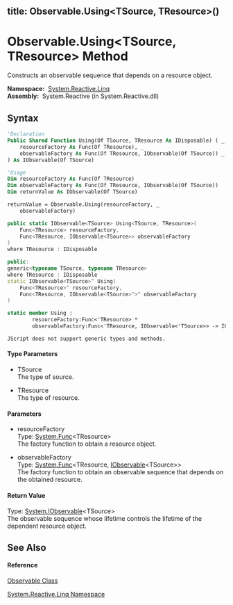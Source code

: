 title: Observable.Using<TSource, TResource>()
---
# Observable.Using\<TSource, TResource\> Method

Constructs an observable sequence that depends on a resource object.

**Namespace:**  [System.Reactive.Linq](System.Reactive.Linq/System.Reactive.Linq)  
**Assembly:**  System.Reactive (in System.Reactive.dll)

## Syntax

```vb
'Declaration
Public Shared Function Using(Of TSource, TResource As IDisposable) ( _
    resourceFactory As Func(Of TResource), _
    observableFactory As Func(Of TResource, IObservable(Of TSource)) _
) As IObservable(Of TSource)
```

```vb
'Usage
Dim resourceFactory As Func(Of TResource)
Dim observableFactory As Func(Of TResource, IObservable(Of TSource))
Dim returnValue As IObservable(Of TSource)

returnValue = Observable.Using(resourceFactory, _
    observableFactory)
```

```csharp
public static IObservable<TSource> Using<TSource, TResource>(
    Func<TResource> resourceFactory,
    Func<TResource, IObservable<TSource>> observableFactory
)
where TResource : IDisposable
```

```c++
public:
generic<typename TSource, typename TResource>
where TResource : IDisposable
static IObservable<TSource>^ Using(
    Func<TResource>^ resourceFactory, 
    Func<TResource, IObservable<TSource>^>^ observableFactory
)
```

```fsharp
static member Using : 
        resourceFactory:Func<'TResource> * 
        observableFactory:Func<'TResource, IObservable<'TSource>> -> IObservable<'TSource>  when 'TResource : IDisposable
```

```jscript
JScript does not support generic types and methods.
```

#### Type Parameters

- TSource  
  The type of source.

- TResource  
  The type of resource.

#### Parameters

- resourceFactory  
  Type: [System.Func](https://msdn.microsoft.com/en-us/library/Bb534960)\<TResource\>  
  The factory function to obtain a resource object.

- observableFactory  
  Type: [System.Func](https://msdn.microsoft.com/en-us/library/Bb549151)\<TResource, [IObservable](https://msdn.microsoft.com/en-us/library/Dd990377)\<TSource\>\>  
  The factory function to obtain an observable sequence that depends on the obtained resource.

#### Return Value

Type: [System.IObservable](https://msdn.microsoft.com/en-us/library/Dd990377)\<TSource\>  
The observable sequence whose lifetime controls the lifetime of the dependent resource object.

## See Also

#### Reference

[Observable Class](Observable/Observable)

[System.Reactive.Linq Namespace](System.Reactive.Linq/System.Reactive.Linq)
